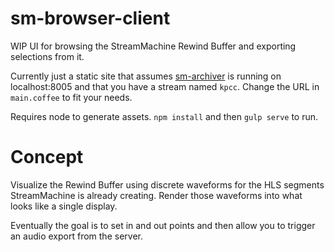 # sm-browser-client

WIP UI for browsing the StreamMachine Rewind Buffer and exporting selections
from it.

Currently just a static site that assumes [sm-archiver](https://github.com/StreamMachine/sm-archiver)
is running on localhost:8005 and that you have a stream named `kpcc`. Change
the URL in `main.coffee` to fit your needs.

Requires node to generate assets. `npm install` and then `gulp serve` to run.


# Concept

Visualize the Rewind Buffer using discrete waveforms for the HLS segments
StreamMachine is already creating. Render those waveforms into what looks
like a single display.

Eventually the goal is to set in and out points and then allow you to trigger
an audio export from the server.
